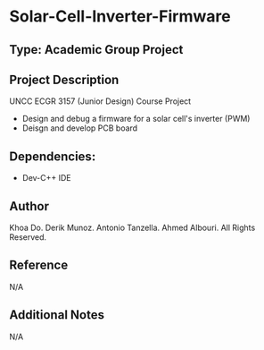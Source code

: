 # Solar-Cell-Inverter-Firmware

## Type: Academic Group Project

## Project Description
UNCC ECGR 3157 (Junior Design) Course Project
  - Design and debug a firmware for a solar cell's inverter (PWM) 
  - Deisgn and develop PCB board

## Dependencies:
  - Dev-C++ IDE

## Author
Khoa Do. Derik Munoz. Antonio Tanzella. Ahmed Albouri. All Rights Reserved.

## Reference
N/A

## Additional Notes
N/A
